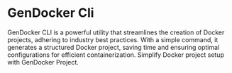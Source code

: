 # GenDocker Cli

GenDocker CLI is a powerful utility that streamlines the creation of Docker projects, adhering to industry best practices. With a simple command, it generates a structured Docker project, saving time and ensuring optimal configurations for efficient containerization. Simplify Docker project setup with GenDocker Project.

